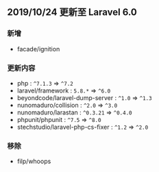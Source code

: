 ## 2019/10/24 更新至 Laravel 6.0

### 新增
- facade/ignition

### 更新内容
- php : `^7.1.3` => `^7.2`
- laravel/framework : `5.8.*` => `^6.0`
- beyondcode/laravel-dump-server : `^1.0` => `^1.3`
- nunomaduro/collision : `^2.0` => `^3.0`
- nunomaduro/larastan : `^0.3.21` => `^0.4.0`
- phpunit/phpunit : `^7.5` => `^8.0`
- stechstudio/laravel-php-cs-fixer : `^1.2` => `^2.0`

### 移除
- filp/whoops
